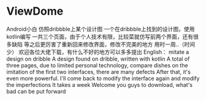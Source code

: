 # ViewDome
Android小白 仿照dribbble上某个设计图 一个在dribbble上找到的设计图，使用kotlin编写 一共三个页面，由于个人技术有限，比较菜就仿写前两个界面，还有很多缺陷 等之后更厉害了重新回来修改界面，修改不完美的地方 用时一周..（时间少） 欢迎各位大佬下载，有什么不好的地方可以多多提出 English： mitate a design on dribble A design found on dribble, written with kotlin A total of three pages, due to limited personal technology, compare dishes on the imitation of the first two interfaces, there are many defects After that, it's even more powerful. I'll come back to modify the interface again and modify the imperfections It takes a week Welcome you guys to download, what's bad can be put forward
